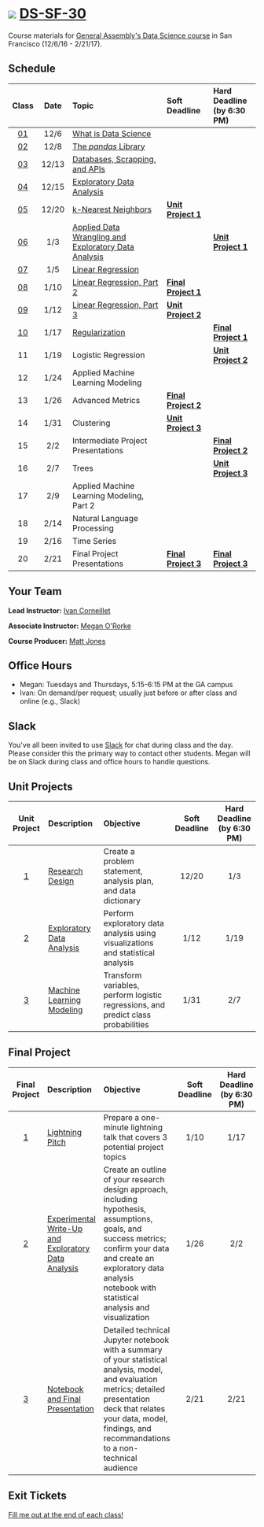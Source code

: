# ![](https://ga-dash.s3.amazonaws.com/production/assets/logo-9f88ae6c9c3871690e33280fcf557f33.png) [DS-SF-30](https://github.com/ga-students/DS-SF-30)

Course materials for [General Assembly's Data Science course](https://generalassemb.ly/education/data-science/san-francisco) in San Francisco (12/6/16 - 2/21/17).

## Schedule

| Class | Date | Topic | Soft Deadline | Hard Deadline<br/>(by 6:30 PM) |
|:---:|:---:|:---|:---|:---|
| [01](./classes/01) | 12/6 | [What is Data Science](./classes/01) | | |
| [02](./classes/02) | 12/8 | [The _pandas_ Library](./classes/02) | | |
| [03](./classes/03) | 12/13 | [Databases, Scrapping, and APIs](./classes/03) | | |
| [04](./classes/04) | 12/15 | [Exploratory Data Analysis](./classes/04) | | |
| [05](./classes/05) | 12/20 | [k-Nearest Neighbors](./classes/05) | **[Unit Project 1](./unit-project/1)** | |
| [06](./classes/06) | 1/3 | [Applied Data Wrangling and Exploratory Data Analysis](./classes/06) | | **[Unit Project 1](./unit-project/1)** |
| [07](./classes/07) | 1/5 | [Linear Regression](./classes/07) | | |
| [08](./classes/08) | 1/10 | [Linear Regression, Part 2](./classes/08) | **[Final Project 1](./final-project/1)** | |
| [09](./classes/09) | 1/12 | [Linear Regression, Part 3](./classes/09) | **[Unit Project 2](./unit-project/2)** | |
| [10](./classes/10) | 1/17 | [Regularization](./classes/10) | | **[Final Project 1](./final-project/1)** |
| 11 | 1/19 | Logistic Regression | | **[Unit Project 2](./unit-project/2)** |
| 12 | 1/24 | Applied Machine Learning Modeling | | |
| 13 | 1/26 | Advanced Metrics | **[Final Project 2](./final-project/2)** | |
| 14 | 1/31 | Clustering | **[Unit Project 3](./unit-project/3)** | |
| 15 | 2/2 | Intermediate Project Presentations | | **[Final Project 2](./final-project/2)** |
| 16 | 2/7 | Trees | | **[Unit Project 3](./unit-project/3)** |
| 17 | 2/9 | Applied Machine Learning Modeling, Part 2 | | |
| 18 | 2/14 | Natural Language Processing | | |
| 19 | 2/16 | Time Series | | |
| 20 | 2/21 | Final Project Presentations | **[Final Project 3](./final-project/3)** | **[Final Project 3](./final-project/3)** |

## Your Team

**Lead Instructor:** [Ivan Corneillet](mailto:ivan@paspeur.com)

**Associate Instructor:** [Megan O'Rorke](mailto:megororke@gmail.com)

**Course Producer:** [Matt Jones](mailto:studentservicesSF@ga.co)

## Office Hours

- Megan: Tuesdays and Thursdays, 5:15-6:15 PM at the GA campus
- Ivan: On demand/per request; usually just before or after class and online (e.g., Slack)

## Slack

You've all been invited to use [Slack](https://ds-sf-30.slack.com) for chat during class and the day.  Please consider this the primary way to contact other students.  Megan will be on Slack during class and office hours to handle questions.

## Unit Projects

| Unit Project | Description | Objective | Soft Deadline | Hard Deadline<br/>(by 6:30 PM) |
|:---:|:---|:---|:---:|:---:|
| [1](./unit-project/1) | [Research Design](./unit-project/1) | Create a problem statement, analysis plan, and data dictionary | 12/20 | 1/3 |
| [2](./unit-project/2) | [Exploratory Data Analysis](./unit-project/2) | Perform exploratory data analysis using visualizations and statistical analysis | 1/12 | 1/19 |
| [3](./unit-project/3) | [Machine Learning Modeling](./unit-project/3) | Transform variables, perform logistic regressions, and predict class probabilities | 1/31 | 2/7 |

## Final Project

| Final Project | Description | Objective | Soft Deadline | Hard Deadline<br/>(by 6:30 PM) |
|:---:|:---|:---|:---:|:---:|
| [1](./final-project/1) | [Lightning Pitch](./final-project/1) | Prepare a one-minute lightning talk that covers 3 potential project topics | 1/10 | 1/17 |
| [2](./final-project/2) | [Experimental Write-Up and Exploratory Data Analysis](./final-project/2) | Create an outline of your research design approach, including hypothesis, assumptions, goals, and success metrics; confirm your data and create an exploratory data analysis notebook with statistical analysis and visualization | 1/26 | 2/2 |
| [3](./final-project/3) | [Notebook and Final Presentation](./final-project/3) | Detailed technical Jupyter notebook with a summary of your statistical analysis, model, and evaluation metrics; detailed presentation deck that relates your data, model, findings, and recommandations to a non-technical audience | 2/21 | 2/21 |

## Exit Tickets

[Fill me out at the end of each class!](http://tiny.cc/ds-sf-30)

